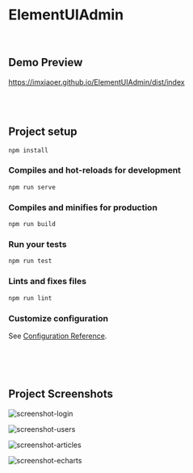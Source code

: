 # ElementUIAdmin

<br/>

## Demo Preview
<a href="https://imxiaoer.github.io/ElementUIAdmin/dist/index" target="_blank">https://imxiaoer.github.io/ElementUIAdmin/dist/index</a>

<br/><br/>

## Project setup
```
npm install
```

### Compiles and hot-reloads for development
```
npm run serve
```

### Compiles and minifies for production
```
npm run build
```

### Run your tests
```
npm run test
```

### Lints and fixes files
```
npm run lint
```

### Customize configuration
See [Configuration Reference](https://cli.vuejs.org/config/).

<br/><br/><br/>

## Project Screenshots

![screenshot-login](https://github.com/imxiaoer/ElementUIAdmin/blob/master/screenshot/screenshot-login.png)

![screenshot-users](https://github.com/imxiaoer/ElementUIAdmin/blob/master/screenshot/screenshot-users.png)

![screenshot-articles](https://github.com/imxiaoer/ElementUIAdmin/blob/master/screenshot/screenshot-articles.png)

![screenshot-echarts](https://github.com/imxiaoer/ElementUIAdmin/blob/master/screenshot/screenshot-charts.png)
